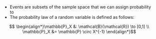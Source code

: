 - Events are subsets of the sample space that we can assign probability to 
- The probability law of a random variable is defined as follows:

$$ \begin{align*}\mathbb{P}_X &: \mathcal{B}(\mathcal{R}) \to [0,1] \\
\mathbb{P}_X &= \mathbb{P} \circ X^{-1} \end{align*}$$